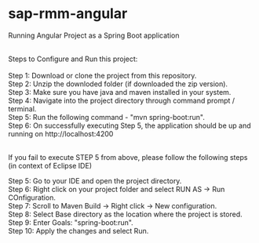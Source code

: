 # sap-rmm-angular
Running Angular Project as a Spring Boot application <br><br>

Steps to Configure and Run this project: <br><br>
Step 1: Download or clone the project from this repository. <br>
Step 2: Unzip the downloded folder (if downloaded the zip version). <br>
Step 3: Make sure you have java and maven installed in your system. <br>
Step 4: Navigate into the project directory through command prompt / terminal. <br>
Step 5: Run the following command - "mvn spring-boot:run". <br>
Step 6: On successfully executing Step 5, the application should be up and running on http://localhost:4200 <br><br>

If you fail to execute STEP 5 from above, please follow the following steps (in context of Eclipse IDE) <br>

Step 5: Go to your IDE and open the project directory. <br>
Step 6: Right click on your project folder and select RUN AS -> Run COnfiguration. <br>
Step 7: Scroll to Maven Build -> Right click -> New configuration. <br>
Step 8: Select Base directory as the location where the project is stored. <br>
Step 9: Enter Goals: "spring-boot:run". <br>
Step 10: Apply the changes and select Run. <br>
